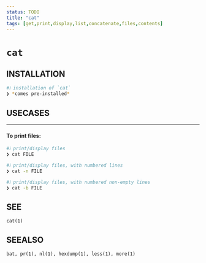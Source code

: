 ```yaml
---
status: TODO
title: "cat"
tags: [get,print,display,list,concatenate,files,contents]
---
```


# `cat`

## INSTALLATION


```bash
#ℹ︎ installation of `cat`
❯ *comes pre-installed*
```


## USECASES

----
#### To print files:


```bash
#ℹ︎ print/display files
❯ cat FILE
```


```bash
#ℹ︎ print/display files, with numbered lines
❯ cat -n FILE
```


```bash
#ℹ︎ print/display files, with numbered non-empty lines
❯ cat -b FILE
```



## SEE

    cat(1)

## SEEALSO

    bat, pr(1), nl(1), hexdump(1), less(1), more(1)

